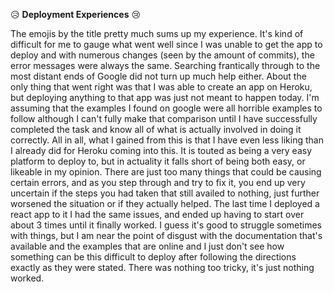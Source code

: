 ﻿:disappointed_relieved: **Deployment Experiences** :cry:  
  
 The emojis by the title pretty much sums up my experience.  It's kind of difficult for me to gauge what went well since I was unable to get the app to deploy and with numerous changes (seen by the amount of commits), the error messages were always the same.  Searching frantically through to the most distant ends of Google did not turn up much help either.  About the only thing that went right was that I was able to create an app on Heroku, but deploying anything to that app was just not meant to happen today.  I'm assuming that the examples I found on google were all horrible examples to follow although I can't fully make that comparison until I have successfully completed the task and know all of what is actually involved in doing it correctly.  All in all, what I gained from this is that I have even less liking than I already did for Heroku coming into this.  It is touted as being a very easy platform to deploy to, but in actuality it falls short of being both easy, or likeable in my opinion.  There are just too many things that could be causing certain errors, and as you step through and try to fix it, you end up very uncertain if the steps you had taken that still availed to nothing, just further worsened the situation or if they actually helped.  The last time I deployed a react app to it I had the same issues, and ended up having to start over about 3 times until it finally worked.  I guess it's good to struggle sometimes with things, but I am near the point of disgust with the documentation that's available and the examples that are online and I just don't see how something can be this difficult to deploy after following the directions exactly as they were stated.  There was nothing too tricky, it's just nothing worked. 